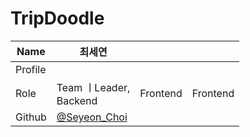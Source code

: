# TripDoodle


| Name    | 최세연                                        |  |  |
| ------- | --------------------------------------------- | ------------------------------------ | --------------------------------------------- |
| Profile | | | |
| Role    | Team ㅣLeader, <br>Backend                 | Frontend                         | Frontend                                 |
| Github  | [@Seyeon_Choi](https://github.com/barabobBOB) |  |  |
